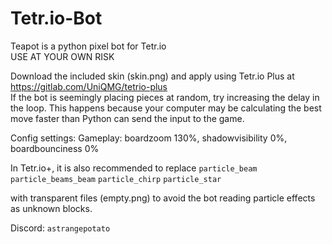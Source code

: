 # Tetr.io-Bot
Teapot is a python pixel bot for Tetr.io  
USE AT YOUR OWN RISK  

Download the included skin (skin.png) and apply using Tetr.io Plus at https://gitlab.com/UniQMG/tetrio-plus  
If the bot is seemingly placing pieces at random, try increasing the delay in the loop. This happens because your computer may be calculating the best move faster than Python can send the input to the game.

Config settings:
Gameplay: boardzoom 130%, shadowvisibility 0%, boardbounciness 0%

In Tetr.io+, it is also recommended to replace 
`particle_beam` 
`particle_beams_beam`
`particle_chirp` 
`particle_star`

with transparent files (empty.png) to avoid the bot reading particle effects as unknown blocks.

Discord: `astrangepotato`